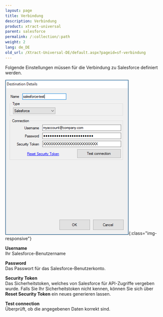 ```yaml
---
layout: page
title: Verbindung
description: Verbindung
product: xtract-universal
parent: salesforce
permalink: /:collection/:path
weight: 2
lang: de_DE
old_url: /Xtract-Universal-DE/default.aspx?pageid=sf-verbindung
---
```


Folgende Einstellungen müssen für die Verbindung zu Salesforce definiert werden.

![sf-destination-details](/img/content/sf-destination-details.png){:class="img-responsive"}

**Username**<br>
Ihr Salesforce-Benutzername

**Password**<br>
Das Passwort für das Salesforce-Benutzerkonto.

**Security Token**<br>
Das Sicherheitstoken, welches von Salesforce für API-Zugriffe vergeben wurde. Falls Sie Ihr Sicherheitstoken nicht kennen, können Sie sich über **Reset Security Token** ein neues generieren lassen.

**Test connection**<br>
Überprüft, ob die angegebenen Daten korrekt sind.